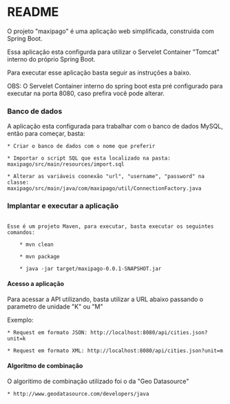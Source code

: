 # README #

O projeto "maxipago" é uma aplicação web simplificada, construida com Spring Boot. 

Essa aplicação esta configurda para utilizar o Servelet Container "Tomcat" interno do próprio Spring Boot.

Para executar esse aplicação basta seguir as instruções a baixo.

OBS: O Servelet Container interno do spring boot esta pré configurado para executar na porta 8080, caso prefira você pode alterar.


### Banco de dados ###

A aplicação esta configurada para trabalhar com o banco de dados MySQL, então para começar, basta:

	* Criar o banco de dados com o nome que preferir

	* Importar o script SQL que esta localizado na pasta: maxipago/src/main/resources/import.sql

	* Alterar as variáveis coonexão "url", "username", "password" na classe: maxipago/src/main/java/com/maxipago/util/ConnectionFactory.java 

### Implantar e executar a aplicação ###

```

Esse é um projeto Maven, para executar, basta executar os seguintes comandos:

	* mvn clean

	* mvn package

	* java -jar target/maxipago-0.0.1-SNAPSHOT.jar

```
#### Acesso a aplicação

Para acessar a API utilizando, basta utilizar a URL abaixo passando o parametro de unidade "K" ou "M"

Exemplo: 

	* Request em formato JSON: http://localhost:8080/api/cities.json?unit=k
	
	* Request em formato XML: http://localhost:8080/api/cities.json?unit=m



#### Algoritmo de combinação

O algoritimo de combinação utilizado foi o da "Geo Datasource"

	* http://www.geodatasource.com/developers/java

